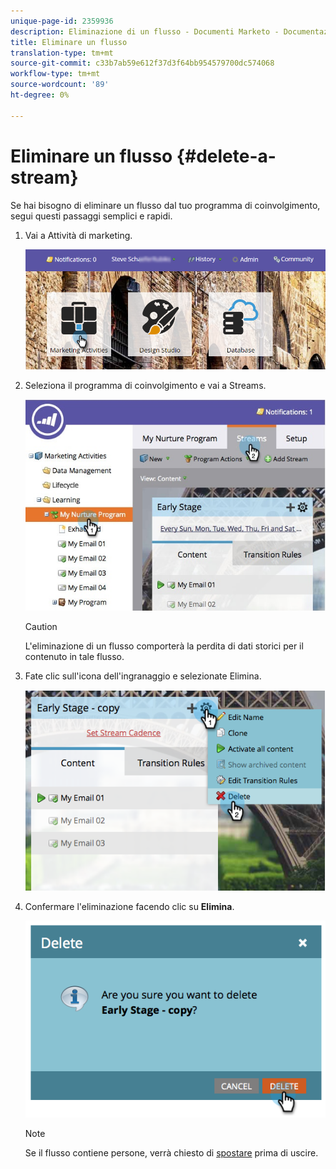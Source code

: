 ```yaml
---
unique-page-id: 2359936
description: Eliminazione di un flusso - Documenti Marketo - Documentazione prodotto
title: Eliminare un flusso
translation-type: tm+mt
source-git-commit: c33b7ab59e612f37d3f64bb954579700dc574068
workflow-type: tm+mt
source-wordcount: '89'
ht-degree: 0%

---
```



# Eliminare un flusso {#delete-a-stream}

Se hai bisogno di eliminare un flusso dal tuo programma di coinvolgimento, segui questi passaggi semplici e rapidi.

1. Vai a Attività di marketing.

   ![](assets/login-marketing-activities-1.png)

1. Seleziona il programma di coinvolgimento e vai a Streams.

   ![](assets/cloneasteam-2.jpg)

   >[!CAUTION]
   >
   >L&#39;eliminazione di un flusso comporterà la perdita di dati storici per il contenuto in tale flusso.

1. Fate clic sull&#39;icona dell&#39;ingranaggio e selezionate Elimina.

   ![](assets/image2014-9-15-17-3a47-3a27.png)

1. Confermare l&#39;eliminazione facendo clic su **Elimina**.

   ![](assets/image2014-9-15-17-3a47-3a31.png)

   >[!NOTE]
   >
   >Se il flusso contiene persone, verrà chiesto di [spostare](../../../../product-docs/core-marketo-concepts/smart-campaigns/program-flow-actions/change-engagement-program-stream.md) prima di uscire.

